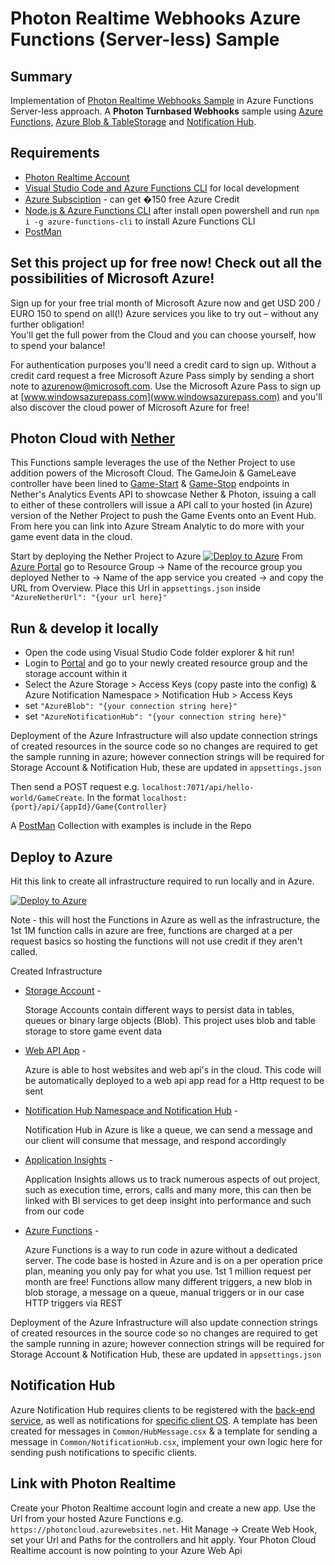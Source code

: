 # Photon Realtime Webhooks Azure Functions (Server-less) Sample

## Summary
Implementation of [Photon Realtime Webhooks Sample](https://github.com/exitgames/photon.webhooks.turnbased.waws) 
in Azure Functions Server-less approach. A **Photon Turnbased Webhooks** sample using [Azure Functions](https://azure.microsoft.com/en-gb/services/functions/), 
[Azure Blob & TableStorage](https://azure.microsoft.com/en-us/services/storage/) and [Notification Hub](https://azure.microsoft.com/en-gb/services/notification-hubs/).

## Requirements
* [Photon Realtime Account](https://www.photonengine.com/en/Realtime)
* [Visual Studio Code and Azure Functions CLI](https://blogs.msdn.microsoft.com/appserviceteam/2016/12/01/running-azure-functions-locally-with-the-cli/) for local development
* [Azure Subsciption](https://azure.microsoft.com/en-gb/offers/ms-azr-0044p/) - can get �150 free Azure Credit
* [Node.js & Azure Functions CLI](https://nodejs.org/en/download/) after install open powershell and run `npm i -g azure-functions-cli` to install Azure Functions CLI
* [PostMan](https://www.getpostman.com/)

## Set this project up for free now! Check out all the possibilities of Microsoft Azure!

Sign up for your free trial month of Microsoft Azure now and get USD 200 / EURO 150 to spend on all(!) Azure services you like to try out – without any further obligation!  
You'll get the full power from the Cloud and you can choose yourself, how to spend your balance!
 
For authentication purposes you'll need a credit card to sign up.
Without a credit card request a free Microsoft Azure Pass simply by sending a short note to [azurenow@microsoft.com](azurenow@microsoft.com).
Use the Microsoft Azure Pass to sign up at [www.windowsazurepass.com](www.windowsazurepass.com) and you'll also discover the cloud power of Microsoft Azure for free!

## Photon Cloud with [Nether](https://github.com/MicrosoftDX/nether)

This Functions sample leverages the use of the Nether Project to use addition powers of the Microsoft Cloud. 
The GameJoin & GameLeave controller have been lined to [Game-Start](https://github.com/MicrosoftDX/nether/blob/master/documentation/api/analytics/events/game-start.md) & [Game-Stop](https://github.com/MicrosoftDX/nether/blob/master/documentation/api/analytics/events/game-stop.md) endpoints in Nether's Analytics Events API to showcase Nether & Photon,
issuing a call to either of these controllers will issue a API call to your hosted (in Azure) version of the Nether Project to push the Game Events onto an Event Hub. 
From here you can link into Azure Stream Analytic to do more with your game event data in the cloud. 

Start by deploying the Nether Project to Azure [![Deploy to Azure](http://azuredeploy.net/deploybutton.png)](https://portal.azure.com/#create/Microsoft.Template/uri/https%3A%2F%2Fraw.githubusercontent.com%2FMicrosoftDX%2Fnether%2Fmaster%2Fdeployment%2Fnether-deploy-quickstart.json)
From [Azure Portal](http://portal.azure.com) go to Resource Group -> Name of the recource group you deployed Nether to -> Name of the app service you created -> and copy the URL from Overview. Place this Url in `appsettings.json` inside `"AzureNetherUrl": "{your url here}"`

## Run & develop it locally
 - Open the code using Visual Studio Code folder explorer & hit run!
 - Login to [Portal](http://portal.azure.com) and go to your newly created resource group and the storage account within it
- Select the Azure Storage > Access Keys (copy paste into the config) & Azure Notification Namespace > Notification Hub > Access Keys
- set `"AzureBlob": "{your connection string here}"`
- set `"AzureNotificationHub": "{your connection string here}"`

Deployment of the Azure Infrastructure will also update connection strings of created resources in the source code so no changes are required to get the sample running in azure; 
however connection strings will be required for Storage Account & Notification Hub, these are updated in `appsettings.json`

Then send a POST request e.g. `localhost:7071/api/hello-world/GameCreate`.
In the format `localhost:{port}/api/{appId}/Game{Controller}`

A [PostMan](https://www.getpostman.com/) Collection with examples is include in the Repo

## Deploy to Azure
Hit this link to create all infrastructure required to run locally and in Azure.  
 
[![Deploy to Azure](http://azuredeploy.net/deploybutton.png)](https://azuredeploy.net/)

Note - this will host the Functions in Azure as well as the infrastructure, the 1st 1M function calls in azure are free, 
functions are charged at a per request basics so hosting the functions will not use credit if they aren't called.

Created Infrastructure
*  [Storage Account](https://docs.microsoft.com/en-us/azure/storage/storage-introduction) - 

    Storage Accounts contain different ways to persist data in tables, queues or binary large objects (Blob). This project uses blob and table storage to store game event data 

*  [Web API App](https://docs.microsoft.com/en-us/azure/app-service/app-service-how-works-readme?toc=%2fazure%2fapp-service-api%2ftoc.json) -

    Azure is able to host websites and web api's in the cloud. This code will be automatically deployed to a web api app read for a Http request to be sent

*  [Notification Hub Namespace and Notification Hub](https://docs.microsoft.com/en-us/azure/notification-hubs/) -

    Notification Hub in Azure is like a queue, we can send a message and our client will consume that message, and respond accordingly

*  [Application Insights](https://azure.microsoft.com/en-gb/services/application-insights/) -
   
    Application Insights allows us to track numerous aspects of out project, such as execution time, errors, calls and many more, this can then be linked
    with BI services to get deep insight into performance and such from our code

*  [Azure Functions](https://azure.microsoft.com/en-gb/services/functions/) -

    Azure Functions is a way to run code in azure without a dedicated server. The code base is hosted in Azure and is on a per operation price plan, meaning you only pay for what you use. 1st 1 million request per month are free! Functions allow many different triggers, a new blob in blob storage, a message on a queue, manual triggers or in our case HTTP triggers via REST

Deployment of the Azure Infrastructure will also update connection strings of created resources in the source code so no changes are required to get the sample running in azure; 
however connection strings will be required for Storage Account & Notification Hub, these are updated in `appsettings.json`

## Notification Hub

Azure Notification Hub requires clients to be registered with the [back-end service](https://docs.microsoft.com/en-us/azure/notification-hubs/notification-hubs-ios-aspnet-register-user-from-backend-to-push-notification),
as well as notifications for [specific client OS](https://docs.microsoft.com/en-us/azure/notification-hubs/notification-hubs-aspnet-cross-platform-notification).
A template has been created for messages in `Common/HubMessage.csx` & a template for sending a message in `Common/NotificationHub.csx`, implement your own logic here for sending push notifications to specific clients.

## Link with Photon Realtime
Create your Photon Realtime account login and create a new app. Use the Url from your hosted Azure Functions e.g. `https://photoncloud.azurewebsites.net`.
Hit Manage -> Create Web Hook, set your Url and Paths for the controllers and hit apply.
Your Photon Cloud Realtime account is now pointing to your Azure Web Api
